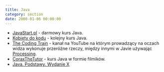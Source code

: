 ```yaml
---
title: Java
category: section
date: 2000-01-06 00:00:00
---
```


- [JavaStart.pl] - darmowy kurs Java.
- [Kobiety do kodu] - kolejny kurs Java.
- [The Coding Train] - kanał na YouTube na którym prowadzący na oczach widza wykonuje przeróżne rzeczy, między innymi w Javie używając [Processing].
- [CoraxTheTutor] - kurs Java w formie filmików.
- [Java. Podstawy. Wydanie X]

[JavaStart.pl]: https://javastart.pl/static/darmowy-kurs-java/
[Kobiety do kodu]: https://kobietydokodu.pl/kurs-javy/
[The Coding Train]: https://www.youtube.com/user/shiffman/playlists?sort=dd&view=50&shelf_id=2
[Processing]: https://processing.org/
[CoraxTheTutor]: https://www.youtube.com/playlist?list=PLED70A92187B1406A
[Java. Podstawy. Wydanie X]: https://helion.pl/ksiazki/java-podstawy-wydanie-x-cay-s-horstmann,javp10.htm